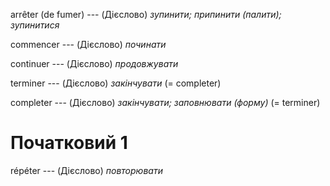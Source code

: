 arrêter (de fumer) --- (Дієслово)
*зупинити; припинити (палити); зупинитися*



commencer --- (Дієслово)
*починати*



continuer --- (Дієслово)
*продовжувати*



terminer --- (Дієслово)
*закінчувати*
(= completer)



completer --- (Дієслово)
*закінчувати; заповнювати (форму)*
(= terminer)



# Початковий 1
répéter --- (Дієслово)
*повторювати*